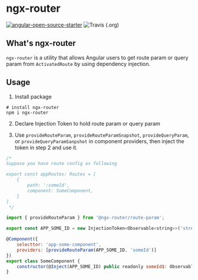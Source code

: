 # ngx-router

[![angular-open-source-starter](https://img.shields.io/badge/made%20with-angular--open--source--starter-d81676?logo=angular)](https://github.com/TinkoffCreditSystems/angular-open-source-starter)
![Travis (.org)](https://img.shields.io/travis/TinkoffCreditSystems/angular-open-source-starter)

## What's ngx-router

`ngx-router` is a utility that allows Angular users to get route param or query param from `ActivatedRoute` by using dependency injection.

## Usage

1. Install package

```shell
# install ngx-router
npm i ngx-router
```

2. Declare Injection Token to hold route param or query param

3. Use `provideRouteParam`, `provideRouteParamSnapshot`, `provideQueryParam`, or `provideQueryParamSanpshot` in component providers, then inject the token in step 2 and use it.

```javascript
/*
Suppose you have route config as following

export const appRoutes: Routes = [
    {
        path: ':someId',
        component: SomeComponent,
    }
]
 */

import { provideRouteParam } from '@ngx-router/route-param';

export const APP_SOME_ID = new InjectionToken<Observable<string>>('stream of :someId route param');

@Component({
    selecttor: 'app-some-component',
    providers: [provideRouteParam(APP_SOME_ID, 'someId')]
})
export class SomeComponent {
    constructor(@Inject(APP_SOME_ID) public readonly someId$: Observable<string>) {}
}
```
